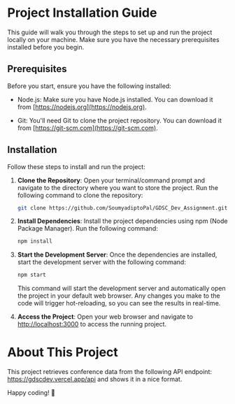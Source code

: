 # Project Installation Guide

This guide will walk you through the steps to set up and run the project locally on your machine. Make sure you have the necessary prerequisites installed before you begin.

## Prerequisites

Before you start, ensure you have the following installed:

- Node.js: Make sure you have Node.js installed. You can download it from [https://nodejs.org](https://nodejs.org).

- Git: You'll need Git to clone the project repository. You can download it from [https://git-scm.com](https://git-scm.com).

## Installation

Follow these steps to install and run the project:

1. **Clone the Repository**: Open your terminal/command prompt and navigate to the directory where you want to store the project. Run the following command to clone the repository:

    ```bash
    git clone https://github.com/SoumyadiptoPal/GDSC_Dev_Assignment.git
    ```

2. **Install Dependencies**: Install the project dependencies using npm (Node Package Manager). Run the following command:

    ```bash
    npm install
    ```

3. **Start the Development Server**: Once the dependencies are installed, start the development server with the following command:

    ```bash
    npm start
    ```

    This command will start the development server and automatically open the project in your default web browser. Any changes you make to the code will trigger hot-reloading, so you can see the results in real-time.

6. **Access the Project**: Open your web browser and navigate to [http://localhost:3000](http://localhost:3000) to access the running project.

# About This Project
 This project retrieves conference data from the following API endpoint: https://gdscdev.vercel.app/api and shows it in a nice format.

 
Happy coding! 🚀
